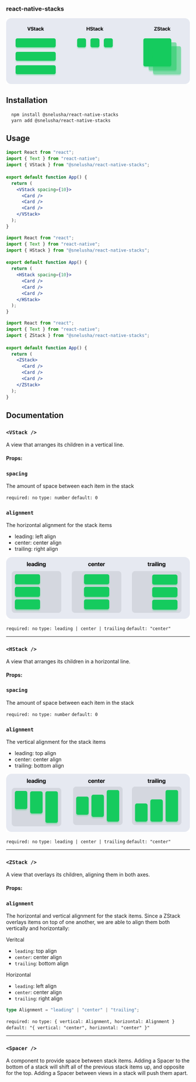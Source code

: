 ### react-native-stacks

![stacks](/assets/readme-stacks.png)

## Installation

```console
  npm install @snelusha/react-native-stacks
  yarn add @snelusha/react-native-stacks
```

## Usage

```jsx
import React from "react";
import { Text } from "react-native";
import { VStack } from "@snelusha/react-native-stacks";

export default function App() {
  return (
    <VStack spacing={10}>
      <Card />
      <Card />
      <Card />
    </VStack>
  );
}
```

```jsx
import React from "react";
import { Text } from "react-native";
import { HStack } from "@snelusha/react-native-stacks";

export default function App() {
  return (
    <HStack spacing={10}>
      <Card />
      <Card />
      <Card />
    </HStack>
  );
}
```

```jsx
import React from "react";
import { Text } from "react-native";
import { ZStack } from "@snelusha/react-native-stacks";

export default function App() {
  return (
    <ZStack>
      <Card />
      <Card />
      <Card />
    </ZStack>
  );
}
```

## Documentation

### `<VStack />`

A view that arranges its children in a vertical line.

#### Props:

### `spacing`

The amount of space between each item in the stack

`required: no`
`type: number`
`default: 0`

### `alignment`

The horizontal alignment for the stack items

- leading: left align
- center: center align
- trailing: right align

![vstack](/assets/readme-vstack.png)

`required: no`
`type: leading | center | trailing`
`default: "center"`

---

### `<HStack />`

A view that arranges its children in a horizontal line.

#### Props:

### `spacing`

The amount of space between each item in the stack

`required: no`
`type: number`
`default: 0`

### `alignment`

The vertical alignment for the stack items

- leading: top align
- center: center align
- trailing: bottom align

![hstack](/assets/readme-hstack.png)

`required: no`
`type: leading | center | trailing`
`default: "center"`

---

### `<ZStack />`

A view that overlays its children, aligning them in both axes.

#### Props:

### `alignment`

The horizontal and vertical alignment for the stack items. Since a ZStack overlays items on top of one another, we are able to align them both vertically and horizontally:

Veritcal

- `leading`: top align
- `center`: center align
- `trailing`: bottom align

Horizontal

- `leading`: left align
- `center`: center align
- `trailing`: right align

```typescript
type Alignment = "leading" | "center" | "trailing";
```

`required: no`
`type: { vertical: Alignment, horizontal: Alignment }`
`default: "{ vertical: "center", horizontal: "center" }"`

---

### `<Spacer />`

A component to provide space between stack items. Adding a Spacer to the bottom of a stack will shift all of the previous stack items up, and opposite for the top. Adding a Spacer between views in a stack will push them apart.
